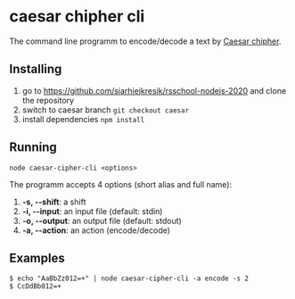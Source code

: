 # caesar chipher cli

The command line programm to encode/decode a text by [Caesar chipher](https://en.wikipedia.org/wiki/Caesar_cipher).

## Installing

1. go to <https://github.com/siarhiejkresik/rsschool-nodejs-2020> and clone the repository
2. switch to caesar branch `git checkout caesar`
3. install dependencies `npm install`

## Running

`node caesar-cipher-cli <options>`

The programm accepts 4 options (short alias and full name):

1.  **-s, --shift**: a shift
2.  **-i, --input**: an input file (default: stdin)
3.  **-o, --output**: an output file  (default: stdout)
4.  **-a, --action**: an action (encode/decode)

## Examples

`$ echo "AaBbZz012=+" | node caesar-cipher-cli -a encode -s 2
`  
`$ CcDdBb012=+`
